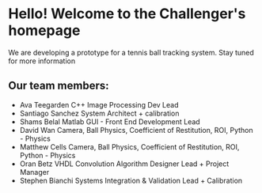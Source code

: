 # Hello! Welcome to the Challenger's homepage
We are developing a prototype for a tennis ball tracking system. Stay tuned for more information

## Our team members:
- Ava Teegarden C++ Image Processing Dev Lead
- Santiago Sanchez System Architect + calibration
- Shams Belal Matlab GUI - Front End Development Lead
- David Wan Camera, Ball Physics, Coefficient of Restitution, ROI, Python - Physics
- Matthew Cells Camera, Ball Physics, Coefficient of Restitution, ROI, Python - Physics
- Oran Betz VHDL Convolution Algorithm Designer Lead + Project Manager
- Stephen Bianchi Systems Integration & Validation Lead + Calibration
